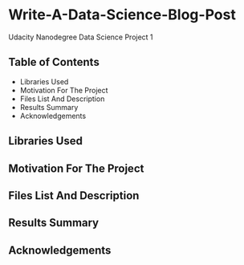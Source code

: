 # Write-A-Data-Science-Blog-Post
Udacity Nanodegree Data Science Project 1
## Table of Contents 
- Libraries Used
- Motivation For The Project
- Files List And Description
- Results Summary
- Acknowledgements

## Libraries Used
## Motivation For The Project
## Files List And Description
## Results Summary
## Acknowledgements
